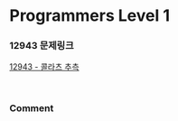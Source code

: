 # Programmers Level 1

### 12943 문제링크

[12943 - 콜라츠 추측](https://school.programmers.co.kr/learn/courses/30/lessons/12943)

<br>

### Comment
